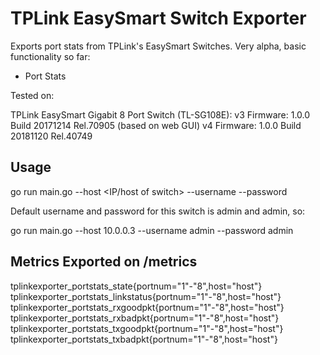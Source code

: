 # TPLink EasySmart Switch Exporter

Exports port stats from TPLink's EasySmart Switches. Very alpha, basic functionality so far:
- Port Stats

Tested on:

TPLink EasySmart Gigabit 8 Port Switch (TL-SG108E):
v3 Firmware: 1.0.0 Build 20171214 Rel.70905 (based on web GUI)
v4 Firmware: 1.0.0 Build 20181120 Rel.40749

## Usage

go run main.go --host <IP/host of switch> --username <WEBGUI username> --password <WEBGUI password>

Default username and password for this switch is admin and admin, so:

go run main.go --host 10.0.0.3 --username admin --password admin

## Metrics Exported on /metrics

tplinkexporter_portstats_state{portnum="1"-"8",host="host"}
tplinkexporter_portstats_linkstatus{portnum="1"-"8",host="host"}
tplinkexporter_portstats_rxgoodpkt{portnum="1"-"8",host="host"}
tplinkexporter_portstats_rxbadpkt{portnum="1"-"8",host="host"}
tplinkexporter_portstats_txgoodpkt{portnum="1"-"8",host="host"}
tplinkexporter_portstats_txbadpkt{portnum="1"-"8",host="host"}
